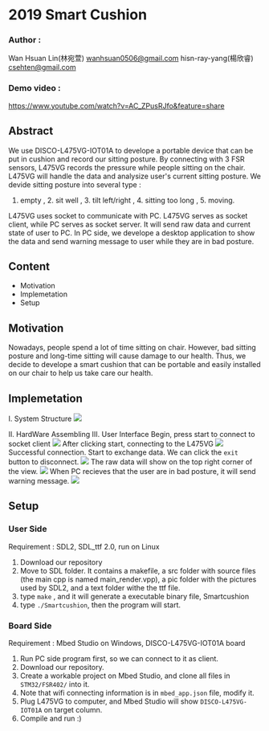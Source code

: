 # 2019 Smart Cushion
### Author : 
Wan Hsuan Lin(林宛萱) wanhsuan0506@gmail.com
hisn-ray-yang(楊欣睿) csehten@gmail.com
### Demo video : 
https://www.youtube.com/watch?v=AC_ZPusRJfo&feature=share
## 
## Abstract
We use DISCO-L475VG-IOT01A to develope a portable device that can be put in cushion and record our sitting posture. By connecting with 3 FSR sensors, L475VG records the pressure while people sitting on the chair. L475VG will handle the data and analysize user's current sitting posture. 
We devide sitting posture into several type :
1. empty , 2. sit well , 3. tilt left/right , 4. sitting too long , 5. moving.
 
L475VG uses socket to communicate with PC. L475VG serves as socket client, while PC serves as socket server. It will send raw data and current state of user to PC. In PC side, we develope a desktop application to show the data and send warning message to user while they are in bad posture.


## Content
* Motivation
* Implemetation
* Setup

## Motivation
Nowadays, people spend a lot of time sitting on chair. However, bad sitting posture and long-time sitting will cause damage to our health. Thus, we decide to develope a smart cushion that can be portable and easily installed on our chair to help us take care our health.  


## Implemetation
I. System Structure
![](https://i.imgur.com/J2QPdSt.png)

II. HardWare Assembling
III. User Interface
Begin, press start to connect to socket client
![](https://i.imgur.com/DZcJnsd.png)
After clicking start, connecting to the L475VG
![](https://i.imgur.com/M0M4mAX.png)
Successful connection. Start to exchange data. We can click the `exit` button to disconnect.
![](https://i.imgur.com/IpDMvQe.png)
The raw data will show on the top right corner of the view.
![](https://i.imgur.com/O3AkyfR.png)
When PC recieves that the user are in bad posture, it will send warning message.
![](https://i.imgur.com/9Wtxl41.png)


## Setup
### User Side
Requirement : SDL2, SDL_ttf 2.0, run on Linux
1. Download our repository
2. Move to SDL folder. It contains a makefile, a src folder with source files (the main cpp is named main_render.vpp), a pic folder with the pictures used by SDL2, and a text folder withe the ttf file.
3. type `make`  , and it will generate a executable binary file, Smartcushion
5. type `./Smartcushion`, then the program will start.

### Board Side
Requirement : Mbed Studio on Windows, DISCO-L475VG-IOT01A board
1. Run PC side program first, so we can connect to it as client.
2. Download our repository.
3. Create a workable project on Mbed Studio, and clone all files in `STM32/FSR402/` into it.
4. Note that wifi connecting information is in `mbed_app.json` file, modify it.
5. Plug L475VG to computer, and Mbed Studio will show `DISCO-L475VG-IOT01A` on target column.
6. Compile and run :)
